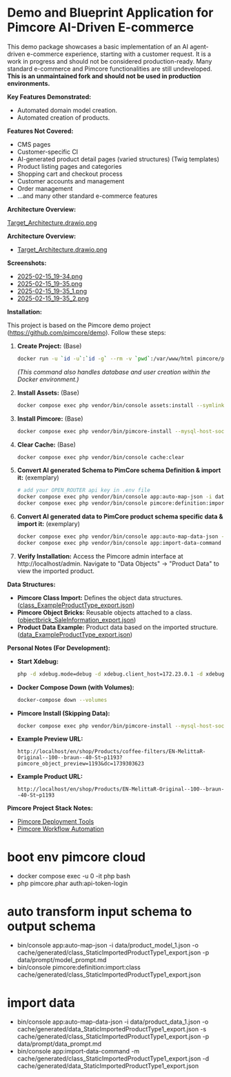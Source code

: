 # Demo and Blueprint Application for Pimcore AI-Driven E-commerce

This demo package showcases a basic implementation of an AI agent-driven e-commerce experience, starting with a customer request.  It is a work in progress and should not be considered production-ready.  Many standard e-commerce and Pimcore functionalities are still undeveloped.  **This is an unmaintained fork and should not be used in production environments.**

**Key Features Demonstrated:**

*   Automated domain model creation.
*   Automated creation of products.

**Features Not Covered:**

*   CMS pages
*   Customer-specific CI
*   AI-generated product detail pages (varied structures) (Twig templates)
*   Product listing pages and categories
*   Shopping cart and checkout process
*   Customer accounts and management
*   Order management
*   ...and many other standard e-commerce features

**Architecture Overview:**

[Target_Architecture.drawio.png](Target_Architecture.drawio.png)

**Architecture Overview:**

 - [Target_Architecture.drawio.png](Target_Architecture.drawio.png)

**Screenshots:**

 - [2025-02-15_19-34.png](2025-02-15_19-34.png)
 - [2025-02-15_19-35.png](2025-02-15_19-35.png)
 - [2025-02-15_19-35_1.png](2025-02-15_19-35_1.png)
 - [2025-02-15_19-35_2.png](2025-02-15_19-35_2.png)

**Installation:**

This project is based on the Pimcore demo project (https://github.com/pimcore/demo).  Follow these steps:

1.  **Create Project:** (Base)
    ```bash
    docker run -u `id -u`:`id -g` --rm -v `pwd`:/var/www/html pimcore/pimcore:php8.3-latest composer create-project --no-scripts patrickjaja/pimcore-ai-demo my-project
    ```
    *(This command also handles database and user creation within the Docker environment.)*

2.  **Install Assets:** (Base)
    ```bash
    docker compose exec php vendor/bin/console assets:install --symlink --relative
    ```

3.  **Install Pimcore:** (Base)
    ```bash
    docker compose exec php vendor/bin/pimcore-install --mysql-host-socket=db --mysql-username=pimcore --mysql-password=pimcore --mysql-database=pimcore
    ```

4.  **Clear Cache:** (Base)
    ```bash
    docker compose exec php vendor/bin/console cache:clear
    ```

5.  **Convert AI generated Schema to PimCore schema Definition & import it:** (exemplary)
    ```bash
    # add your OPEN_ROUTER api key in .env file
    docker compose exec php vendor/bin/console app:auto-map-json -i data/product_model_1.json -o cache/generated/class_StaticImportedProductType1_export.json -p data/prompt/model_prompt.md
    docker compose exec php vendor/bin/console pimcore:definition:import:class cache/generated/class_StaticImportedProductType1_export.json
    ```

6.  **Convert AI generated data to PimCore product schema specific data & import it:** (exemplary)
    ```bash
    docker compose exec php vendor/bin/console app:auto-map-data-json -i data/product_data_1.json -o cache/generated/data_StaticImportedProductType1_export.json -s cache/generated/class_StaticImportedProductType1_export.json -p data/prompt/data_prompt.md
    docker compose exec php vendor/bin/console app:import-data-command -m cache/generated/class_StaticImportedProductType1_export.json -d cache/generated/data_StaticImportedProductType1_export.json
    ```

7.  **Verify Installation:** Access the Pimcore admin interface at http://localhost/admin. Navigate to "Data Objects" -> "Product Data" to view the imported product.

**Data Structures:**

*   **Pimcore Class Import:**  Defines the object data structures. ([class_ExampleProductType_export.json](class_ExampleProductType_export.json))
*   **Pimcore Object Bricks:** Reusable objects attached to a class. ([objectbrick_SaleInformation_export.json](objectbrick_SaleInformation_export.json))
*   **Product Data Example:** Product data based on the imported structure. ([data_ExampleProductType_export.json](data_ExampleProductType_export.json))

**Personal Notes (For Development):**

*   **Start Xdebug:**
    ```bash
    php -d xdebug.mode=debug -d xdebug.client_host=172.23.0.1 -d xdebug.client_port=9003 -d xdebug.idekey="PHPSTORM" -d xdebug.start_with_request=yes bin/console pimcore:definition:import:class class.json
    ```
*   **Docker Compose Down (with Volumes):**
    ```bash
    docker-compose down --volumes
    ```
*   **Pimcore Install (Skipping Data):**
    ```bash
    docker compose exec php vendor/bin/pimcore-install --mysql-host-socket=db --mysql-username=pimcore --mysql-password=pimcore --mysql-database=pimcore --skip-database-data --skip-database-data-dump
    ```
*   **Example Preview URL:**
    ```
    http://localhost/en/shop/Products/coffee-filters/EN-MelittaR-Original--100--braun--40-St~p1193?pimcore_object_preview=1193&dc=1739303623
    ```
*   **Example Product URL:**
    ```
    http://localhost/en/shop/Products/EN-MelittaR-Original--100--braun--40-St~p1193
    ```

**Pimcore Project Stack Notes:**

*   [Pimcore Deployment Tools](https://docs.pimcore.com/platform/Pimcore/Deployment/Deployment_Tools/#potentially-useful-commands)
*   [Pimcore Workflow Automation](https://docs.pimcore.com/platform/Workflow_Automation/Work_with_WAI)

 # boot env pimcore cloud
 - docker compose exec -u 0 -it php bash
 - php pimcore.phar auth:api-token-login

 # auto transform input schema to output schema
 - bin/console app:auto-map-json -i data/product_model_1.json -o cache/generated/class_StaticImportedProductType1_export.json -p data/prompt/model_prompt.md
 - bin/console pimcore:definition:import:class cache/generated/class_StaticImportedProductType1_export.json

# import data
 - bin/console app:auto-map-data-json -i data/product_data_1.json -o cache/generated/data_StaticImportedProductType1_export.json -s cache/generated/class_StaticImportedProductType1_export.json -p data/prompt/data_prompt.md
 - bin/console app:import-data-command -m cache/generated/class_StaticImportedProductType1_export.json -d cache/generated/data_StaticImportedProductType1_export.json
